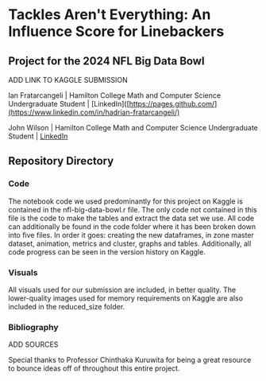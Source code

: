 # Tackles Aren't Everything: An Influence Score for Linebackers
## Project for the 2024 NFL Big Data Bowl
ADD LINK TO KAGGLE SUBMISSION

Ian Fratarcangeli | Hamilton College Math and Computer Science Undergraduate Student | [LinkedIn]([https://pages.github.com/](https://www.linkedin.com/in/hadrian-fratarcangeli/)

John Wilson | Hamilton College Math and Computer Science Undergraduate Student | [LinkedIn](https://www.linkedin.com/in/john-wilson31/)


## Repository Directory

### Code
The notebook code we used predominantly for this project on Kaggle is contained in the nfl-big-data-bowl.r file. The only code not contained in this file is the code to make the tables and extract the data set we use. All code can additionally be found in the code folder where it has been broken down into five files. In order it goes: creating the new dataframes, in zone master dataset, animation, metrics and cluster, graphs and tables. Additionally, all code progress can be seen in the version history on Kaggle. 

### Visuals
All visuals used for our submission are included, in better quality. The lower-quality images used for memory requirements on Kaggle are also included in the reduced_size folder.

### Bibliography
ADD SOURCES

Special thanks to Professor Chinthaka Kuruwita for being a great resource to bounce ideas off of throughout this entire project. 



